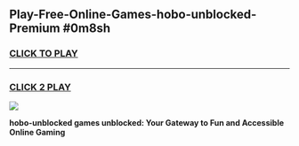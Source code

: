 
## Play-Free-Online-Games-hobo-unblocked-Premium #0m8sh
<h3>
<a href="https://premium.freeplayer.one?title=hobo-unblocked&ref=8M">CLICK TO PLAY</a></h3>
<hr>

<h3>
<a href="https://premium.freeplayer.one?title=hobo-unblocked&ref=8M">CLICK 2 PLAY</a>
  
</h3>

<a href="https://premium.freeplayer.one?title=hobo-unblocked&ref=8M"><img src="https://clearcache.store/games.png"></a>


**hobo-unblocked games unblocked: Your Gateway to Fun and Accessible Online Gaming**
